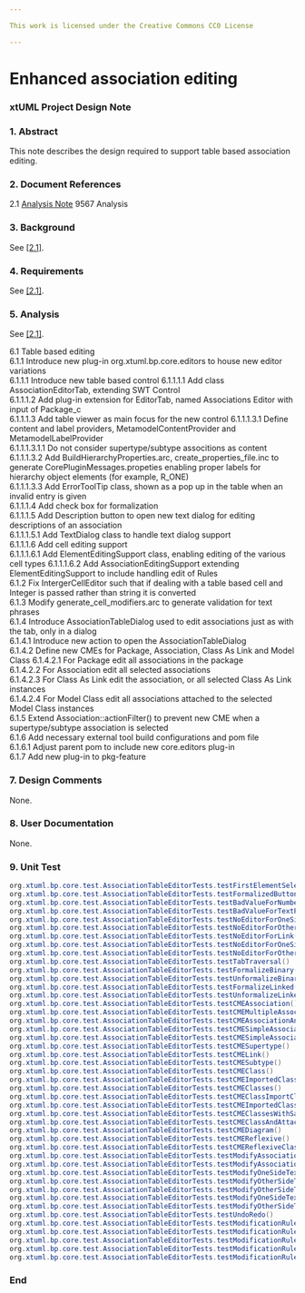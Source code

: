 ```yaml
---

This work is licensed under the Creative Commons CC0 License

---
```


# Enhanced association editing  
### xtUML Project Design Note

### 1. Abstract

This note describes the design required to support table based association editing.  

### 2. Document References
<a id="2.1"></a>2.1 [Analysis Note](https://github.com/travislondon/bridgepoint/blob/master/doc-bridgepoint/notes/9567_association_editing_enhancements/9567_association_editing_enhancements.md) 9567 Analysis    

### 3. Background

See [[2.1]](#2.1).  

### 4. Requirements

See [[2.1]](#2.1).  

### 5. Analysis

See [[2.1]](#2.1).

6.1 Table based editing    
6.1.1 Introduce new plug-in org.xtuml.bp.core.editors to house new editor variations  
6.1.1.1 Introduce new table based control
6.1.1.1.1 Add class AssociationEditorTab, extending SWT Control  
6.1.1.1.2 Add plug-in extension for EditorTab, named Associations Editor with input of Package_c  
6.1.1.1.3 Add table viewer as main focus for the new control 
6.1.1.1.3.1 Define content and label providers, MetamodelContentProvider and MetamodelLabelProvider  
6.1.1.1.3.1.1 Do not consider supertype/subtype associtions as content  
6.1.1.1.3.2 Add BuildHierarchyProperties.arc, create_properties_file.inc to generate CorePluginMessages.propeties enabling proper labels for hierarchy object elements (for example, R_ONE)  
6.1.1.1.3.3 Add ErrorToolTip class, shown as a pop up in the table when an invalid entry is given  
6.1.1.1.4 Add check box for formalization  
6.1.1.1.5 Add Description button to open new text dialog for editing descriptions of an association  
6.1.1.1.5.1 Add TextDialog class to handle text dialog support  
6.1.1.1.6 Add cell editing support  
6.1.1.1.6.1 Add ElementEditingSupport class, enabling editing of the various cell types
6.1.1.1.6.2 Add AssociationEditingSupport extending ElementEditingSupport to include handling edit of Rules  
6.1.2 Fix IntergerCellEditor such that if dealing with a table based cell and Integer is passed rather than string it is converted  
6.1.3 Modify generate_cell_modifiers.arc to generate validation for text phrases  
6.1.4 Introduce AssociationTableDialog used to edit associations just as with the tab, only in a dialog  
6.1.4.1 Introduce new action to open the AssociationTableDialog  
6.1.4.2 Define new CMEs for Package, Association, Class As Link and Model Class
6.1.4.2.1 For Package edit all associations in the package  
6.1.4.2.2 For Association edit all selected associations  
6.1.4.2.3 For Class As Link edit the association, or all selected Class As Link instances  
6.1.4.2.4 For Model Class edit all associations attached to the selected Model Class instances  
6.1.5 Extend Association::actionFilter() to prevent new CME when a supertype/subtype association is selected  
6.1.6 Add necessary external tool build configurations and pom file  
6.1.6.1 Adjust parent pom to include new core.editors plug-in  
6.1.7 Add new plug-in to pkg-feature  


### 7. Design Comments

None.  

### 8. User Documentation

None.   

### 9. Unit Test

```java
org.xtuml.bp.core.test.AssociationTableEditorTests.testFirstElementSelectedAndEditorStarted()
org.xtuml.bp.core.test.AssociationTableEditorTests.testFormalizedButtonStateMatchesModel()
org.xtuml.bp.core.test.AssociationTableEditorTests.testBadValueForNumber()
org.xtuml.bp.core.test.AssociationTableEditorTests.testBadValueForTextPhrase()
org.xtuml.bp.core.test.AssociationTableEditorTests.testNoEditorForOneSide()
org.xtuml.bp.core.test.AssociationTableEditorTests.testNoEditorForOtherSide()
org.xtuml.bp.core.test.AssociationTableEditorTests.testNoEditorForLink()
org.xtuml.bp.core.test.AssociationTableEditorTests.testNoEditorForOneSideBinary()
org.xtuml.bp.core.test.AssociationTableEditorTests.testNoEditorForOtherSideBinary()
org.xtuml.bp.core.test.AssociationTableEditorTests.testTabTraversal()
org.xtuml.bp.core.test.AssociationTableEditorTests.testFormalizeBinary()
org.xtuml.bp.core.test.AssociationTableEditorTests.testUnformalizeBinary()
org.xtuml.bp.core.test.AssociationTableEditorTests.testFormalizeLinked()
org.xtuml.bp.core.test.AssociationTableEditorTests.testUnformalizeLinked()
org.xtuml.bp.core.test.AssociationTableEditorTests.testCMEAssociation()
org.xtuml.bp.core.test.AssociationTableEditorTests.testCMEMultipleAssociation()
org.xtuml.bp.core.test.AssociationTableEditorTests.testCMEAssociationAndClass()
org.xtuml.bp.core.test.AssociationTableEditorTests.testCMESimpleAssociationAndSubtype()
org.xtuml.bp.core.test.AssociationTableEditorTests.testCMESimpleAssociationSupertype()
org.xtuml.bp.core.test.AssociationTableEditorTests.testCMESupertype()
org.xtuml.bp.core.test.AssociationTableEditorTests.testCMELink()
org.xtuml.bp.core.test.AssociationTableEditorTests.testCMESubtype()
org.xtuml.bp.core.test.AssociationTableEditorTests.testCMEClass()
org.xtuml.bp.core.test.AssociationTableEditorTests.testCMEImportedClass()
org.xtuml.bp.core.test.AssociationTableEditorTests.testCMEClasses()
org.xtuml.bp.core.test.AssociationTableEditorTests.testCMEClassImportClass()
org.xtuml.bp.core.test.AssociationTableEditorTests.testCMEImportedClasses()
org.xtuml.bp.core.test.AssociationTableEditorTests.testCMEClassesWithSameAssociation()
org.xtuml.bp.core.test.AssociationTableEditorTests.testCMEClassAndAttachedAssociation()
org.xtuml.bp.core.test.AssociationTableEditorTests.testCMEDiagram()
org.xtuml.bp.core.test.AssociationTableEditorTests.testCMEReflexive()
org.xtuml.bp.core.test.AssociationTableEditorTests.testCMEReflexiveClass()
org.xtuml.bp.core.test.AssociationTableEditorTests.testModifyAssociationNumberBinary()
org.xtuml.bp.core.test.AssociationTableEditorTests.testModifyAssociationNumberLinked()
org.xtuml.bp.core.test.AssociationTableEditorTests.testModifyOneSideTextPhraseBinary()
org.xtuml.bp.core.test.AssociationTableEditorTests.testModifyOtherSideTextPhraseBinary()
org.xtuml.bp.core.test.AssociationTableEditorTests.testModifyOtherSideTextPhraseBinaryFormalized()
org.xtuml.bp.core.test.AssociationTableEditorTests.testModifyOneSideTextPhraseLinked()
org.xtuml.bp.core.test.AssociationTableEditorTests.testModifyOtherSideTextPhraseLinked()
org.xtuml.bp.core.test.AssociationTableEditorTests.testUndoRedo()
org.xtuml.bp.core.test.AssociationTableEditorTests.testModificationRuleSimpleOne()
org.xtuml.bp.core.test.AssociationTableEditorTests.testModificationRuleSimpleOther()
org.xtuml.bp.core.test.AssociationTableEditorTests.testModificationRuleLinkedOne()
org.xtuml.bp.core.test.AssociationTableEditorTests.testModificationRuleLinkedOther()
org.xtuml.bp.core.test.AssociationTableEditorTests.testModificationRuleLinkedLink()
```



### End
